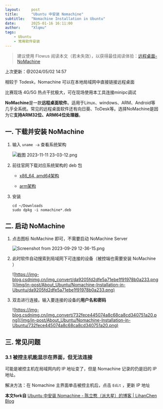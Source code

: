 ```yaml
---
layout:     post
title:      "Ubuntu 中安装 Nomachine"
subtitle:   "Nomachine Installation in Ubuntu"
date:       2025-01-16 16:11:00
author:     "Xlqmu"
tags:
    - Ubuntu
    - 常用软件安装
---
```


> 建议使用 Flowus 阅读本文（若未失效），以获得最佳阅读体验：[远程桌面-NoMachine](https://flowus.cn/lihanchen/share/8918e0e3-0371-496f-88d9-5b373d509fa1?code=4PP1RS)

上次更新：@2024/05/02 14:57

相较于 Todesk，Nomachine 可以在本地局域网中直接链接远程桌面

比赛现场 4G/5G 热点干扰极大，可在现场使用本工具连接minipc调试

**NoMachine**是一款**远程桌面软件**。适用于Linux、windows、ARM、Android等几乎全系统。常见的远程桌面软件还有向日葵、ToDesk等。选择NoMachine是因为它**支持ARM32位、ARM64位处理器**。

## 一. 下载并安装 NoMachine

1. 输入 `uname -a` 查看系统架构
   
    ![截图 2023-11-11 23-03-12.png](/img/in-post/About_Ubuntu/Nomachine-Installation-in-Ubuntu/截图+2023-11-11+23-03-12.png)

2. 前往官网下载对应系统架构的 deb 包
   
   - [x86_64, amd64](https://downloads.nomachine.com/linux/?id=1)[架构](https://downloads.nomachine.com/linux/?id=1)
   
   - [arm架构](https://downloads.nomachine.com/linux/?id=30&distro=Arm)

3. 安装
   
   ```Shell
   cd ~/Downloads
   sudo dpkg -i nomachine*.deb
   ```

## 二. 启动 NoMachine

1. 点击图标 NoMachine 即可，不需要启动 NoMachine Server
   
    ![Screenshot from 2023-09-29 12-36-15.png](/img/in-post/About_Ubuntu/Nomachine-Installation-in-Ubuntu/Screenshot+from+2023-09-29+12-36-15.png)

2. 此时软件自动搜索到局域网下可连接的设备（被控端也需要安装 NoMachine ）
   
    ![https://img-blog.csdnimg.cn/img_convert/da9205fd2dfe5a71ebe1f91978b0a233.png](/img/in-post/About_Ubuntu/Nomachine-Installation-in-Ubuntu/da9205fd2dfe5a71ebe1f91978b0a233.png)

3. 双击进行连接。输入要连接的设备的**用户名和密码**
   
    ![https://img-blog.csdnimg.cn/img_convert/732fece445074a8c68ca8cd340751a20.png](/img/in-post/About_Ubuntu/Nomachine-Installation-in-Ubuntu/732fece445074a8c68ca8cd340751a20.png)

## 三. 常见问题

### 3.1 被控主机能显示在界面，但无法连接

可能是被控主机在局域网内的 IP 地址变了，但是 Nomachine 记录的仍是旧的 IP 地址。

解决方法：在 Nomachine 主界面单击被控主机后，点击 `Edit` ，更新 IP 地址



**本文fork自** [Ubuntu 中安装 Nomachine - 陈立憨（派大星）的博客 | LihanChen Blog](https://lihanchen2004.github.io/2024/05/02/Nomachine-Installation-in-Ubuntu/)